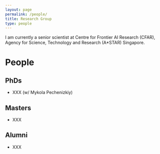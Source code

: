 ```yaml
---
layout: page
permalink: /people/
title: Research Group
type: people
---
```


I am currently a senior scientist at Centre for Frontier AI Research (CFAR), Agency for Science, Technology and Research (A\*STAR) Singapore.

# People

## PhDs
- XXX (w/ Mykola Pechenizkiy)

## Masters
- XXX

## Alumni
- XXX


